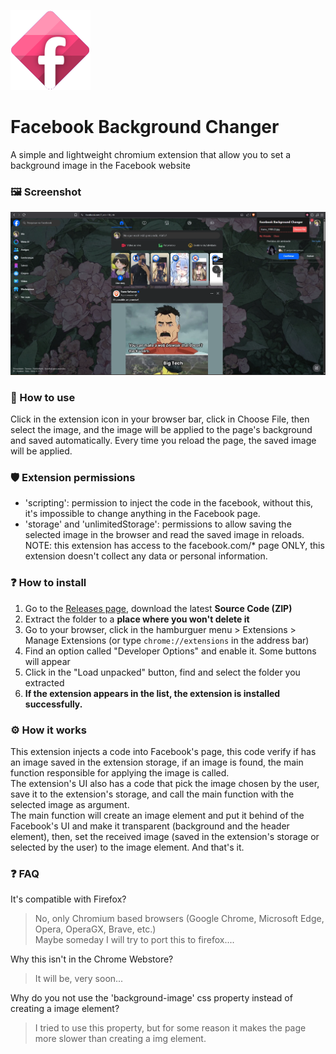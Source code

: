 ![FBCG icon](/icon128.png)
# Facebook Background Changer
A simple and lightweight chromium extension that allow you to set a background image in the Facebook website

### 🖼️ Screenshot

![FBCG screenshot](/screenshot.webp)

### 🤔 How to use

Click in the extension icon in your browser bar, click in Choose File, then select the image, and the image will be applied to the page's background and saved automatically.
Every time you reload the page, the saved image will be applied.

### 🛡️ Extension permissions

- 'scripting': permission to inject the code in the facebook, without this, it's impossible to change anything in the Facebook page.
- 'storage' and 'unlimitedStorage': permissions to allow saving the selected image in the browser and read the saved image in reloads.
NOTE: this extension has access to the facebook.com/* page ONLY, this extension doesn't collect any data or personal information.

### ❓ How to install
1. Go to the [Releases page](https://github.com/alefouau/fbcg/releases/), download the latest **Source Code (ZIP)**
2. Extract the folder to a **place where you won't delete it**
3. Go to your browser, click in the hamburguer menu > Extensions > Manage Extensions (or type `chrome://extensions` in the address bar)
3. Find an option called "Developer Options" and enable it. Some buttons will appear
4. Click in the "Load unpacked" button, find and select the folder you extracted
5. **If the extension appears in the list, the extension is installed successfully.**

### ⚙️ How it works

This extension injects a code into Facebook's page, this code verify if has an image saved in the extension storage, if an image is found, the main function responsible for applying the image is called.  
The extension's UI also has a code that pick the image chosen by the user, save it to the extension's storage, and call the main function with the selected image as argument.  
The main function will create an image element and put it behind of the Facebook's UI and make it transparent (background and the header element), then, set the received image (saved in the extension's storage or selected by the user) to the image element.
And that's it.

### ❓ FAQ
It's compatible with Firefox?
> No, only Chromium based browsers (Google Chrome, Microsoft Edge, Opera, OperaGX, Brave, etc.)  
> Maybe someday I will try to port this to firefox....

Why this isn't in the Chrome Webstore?
> It will be, very soon...
> 
Why do you not use the 'background-image' css property instead of creating a image element?
> I tried to use this property, but for some reason it makes the page more slower than creating a img element.

